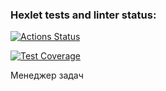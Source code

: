 ### Hexlet tests and linter status:
[![Actions Status](https://github.com/ZuevSN/python-project-52/actions/workflows/hexlet-check.yml/badge.svg)](https://github.com/ZuevSN/python-project-52/actions)

[![Test Coverage](https://api.codeclimate.com/v1/badges/22676666d3cc8b7783d4/test_coverage)](https://codeclimate.com/github/ZuevSN/python-project-52/test_coverage)

Менеджер задач